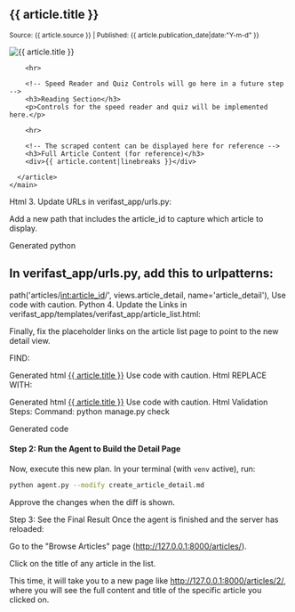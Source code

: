 <!DOCTYPE html>
<html lang="en">
<head>
    <meta charset="UTF-8">
    <meta name="viewport" content="width=device-width, initial-scale=1.0">
    <title>{{ article.title }}</title>
</head>
<body>
    <main class="container">
      <article>
        <h1>{{ article.title }}</h1>
        <p>
          <small>
            Source: {{ article.source }} | Published: {{ article.publication_date|date:"Y-m-d" }}
          </small>
        </p>
        <img src="{{ article.image_url }}" alt="{{ article.title }}" style="max-width:100%; height:auto;"/>
        
        <hr>
        
        <!-- Speed Reader and Quiz Controls will go here in a future step -->
        <h3>Reading Section</h3>
        <p>Controls for the speed reader and quiz will be implemented here.</p>

        <hr>
        
        <!-- The scraped content can be displayed here for reference -->
        <h3>Full Article Content (for reference)</h3>
        <div>{{ article.content|linebreaks }}</div>
        
      </article>
    </main>
</body>
</html>
Html
3. Update URLs in verifast_app/urls.py:

Add a new path that includes the article_id to capture which article to display.

Generated python
# In verifast_app/urls.py, add this to urlpatterns:
path('articles/<int:article_id>/', views.article_detail, name='article_detail'),
Use code with caution.
Python
4. Update the Links in verifast_app/templates/verifast_app/article_list.html:

Finally, fix the placeholder links on the article list page to point to the new detail view.

FIND:

Generated html
<a href="#">{{ article.title }}</a>
Use code with caution.
Html
REPLACE WITH:

Generated html
<a href="{% url 'verifast_app:article_detail' article.id %}">{{ article.title }}</a>
Use code with caution.
Html
Validation Steps:
Command: python manage.py check

Generated code
#### Step 2: Run the Agent to Build the Detail Page

Now, execute this new plan. In your terminal (with `venv` active), run:

```bash
python agent.py --modify create_article_detail.md
```
Approve the changes when the diff is shown.

Step 3: See the Final Result
Once the agent is finished and the server has reloaded:

Go to the "Browse Articles" page (http://127.0.0.1:8000/articles/).

Click on the title of any article in the list.

This time, it will take you to a new page like http://127.0.0.1:8000/articles/2/, where you will see the full content and title of the specific article you clicked on.